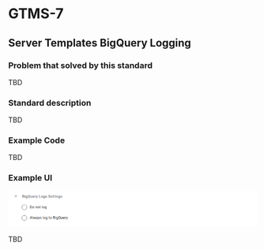 # GTMS-7
## Server Templates BigQuery Logging

### Problem that solved by this standard

TBD

### Standard description

TBD

### Example Code

TBD


### Example UI

![UI](/images/gtms-7-ui.png)

TBD
